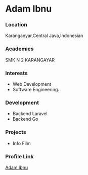# Adam Ibnu

### Location

Karanganyar,Central Java,Indonesian

### Academics

SMK N 2 KARANGAYAR

### Interests

- Web Development
- Software Engineering.

### Development

- Backend Laravel
- Backend Go

### Projects

- Info Film

### Profile Link

[Adam Ibnu](https://github.com/Adamibnualfatahh)
